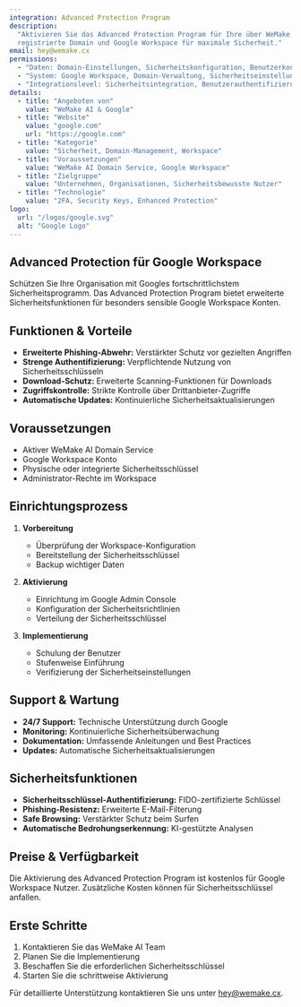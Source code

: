 ```yaml
---
integration: Advanced Protection Program
description:
  "Aktivieren Sie das Advanced Protection Program für Ihre über WeMake
  registrierte Domain und Google Workspace für maximale Sicherheit."
email: hey@wemake.cx
permissions:
  - "Daten: Domain-Einstellungen, Sicherheitskonfiguration, Benutzerkonten"
  - "System: Google Workspace, Domain-Verwaltung, Sicherheitseinstellungen"
  - "Integrationslevel: Sicherheitsintegration, Benutzerauthentifizierung"
details:
  - title: "Angeboten von"
    value: "WeMake AI & Google"
  - title: "Website"
    value: "google.com"
    url: "https://google.com"
  - title: "Kategorie"
    value: "Sicherheit, Domain-Management, Workspace"
  - title: "Voraussetzungen"
    value: "WeMake AI Domain Service, Google Workspace"
  - title: "Zielgruppe"
    value: "Unternehmen, Organisationen, Sicherheitsbewusste Nutzer"
  - title: "Technologie"
    value: "2FA, Security Keys, Enhanced Protection"
logo:
  url: "/logos/google.svg"
  alt: "Google Logo"
---
```


## Advanced Protection für Google Workspace

Schützen Sie Ihre Organisation mit Googles fortschrittlichstem
Sicherheitsprogramm. Das Advanced Protection Program bietet erweiterte
Sicherheitsfunktionen für besonders sensible Google Workspace Konten.

## Funktionen & Vorteile

- **Erweiterte Phishing-Abwehr:** Verstärkter Schutz vor gezielten Angriffen
- **Strenge Authentifizierung:** Verpflichtende Nutzung von
  Sicherheitsschlüsseln
- **Download-Schutz:** Erweiterte Scanning-Funktionen für Downloads
- **Zugriffskontrolle:** Strikte Kontrolle über Drittanbieter-Zugriffe
- **Automatische Updates:** Kontinuierliche Sicherheitsaktualisierungen

## Voraussetzungen

- Aktiver WeMake AI Domain Service
- Google Workspace Konto
- Physische oder integrierte Sicherheitsschlüssel
- Administrator-Rechte im Workspace

## Einrichtungsprozess

1. **Vorbereitung**

   - Überprüfung der Workspace-Konfiguration
   - Bereitstellung der Sicherheitsschlüssel
   - Backup wichtiger Daten

2. **Aktivierung**

   - Einrichtung im Google Admin Console
   - Konfiguration der Sicherheitsrichtlinien
   - Verteilung der Sicherheitsschlüssel

3. **Implementierung**
   - Schulung der Benutzer
   - Stufenweise Einführung
   - Verifizierung der Sicherheitseinstellungen

## Support & Wartung

- **24/7 Support:** Technische Unterstützung durch Google
- **Monitoring:** Kontinuierliche Sicherheitsüberwachung
- **Dokumentation:** Umfassende Anleitungen und Best Practices
- **Updates:** Automatische Sicherheitsaktualisierungen

## Sicherheitsfunktionen

- **Sicherheitsschlüssel-Authentifizierung:** FIDO-zertifizierte Schlüssel
- **Phishing-Resistenz:** Erweiterte E-Mail-Filterung
- **Safe Browsing:** Verstärkter Schutz beim Surfen
- **Automatische Bedrohungserkennung:** KI-gestützte Analysen

## Preise & Verfügbarkeit

Die Aktivierung des Advanced Protection Program ist kostenlos für Google
Workspace Nutzer. Zusätzliche Kosten können für Sicherheitsschlüssel anfallen.

## Erste Schritte

1. Kontaktieren Sie das WeMake AI Team
2. Planen Sie die Implementierung
3. Beschaffen Sie die erforderlichen Sicherheitsschlüssel
4. Starten Sie die schrittweise Aktivierung

Für detaillierte Unterstützung kontaktieren Sie uns unter hey@wemake.cx.
